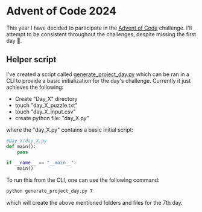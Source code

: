 # Advent of Code 2024

This year I have decided to participate in the [Advent of Code](https://adventofcode.com/2024/about) challenge. I'll attempt to be consistent throughout the challenges, despite missing the first day 🫠. 

## Helper script

I've created a script called [generate_project_day.py](./generate_project_day.py) which can be ran in a CLI to provide a basic initialization for the day's challenge. Currently it just achieves the following:

- Create "Day_X" directory
- touch "day_X_puzzle.txt"
- touch "day_X_input.csv"
- create python file: "day_X.py"

where the "day_X.py" contains a basic initial script:

```python 
#Day_X/day_X.py
def main():
    pass

if __name__ == "__main__":
    main()
```

To run this from the CLI, one can use the following command:

```bash
python generate_project_day.py 7
```

which will create the above mentioned folders and files for the 7th day. 
